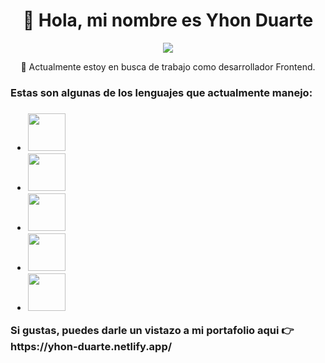 

<div align='center'> 
<h1>👋 Hola, mi nombre es Yhon Duarte</h1>
<img  src='https://media0.giphy.com/media/26tn33aiTi1jkl6H6/giphy.gif'/>
<p>🔭 Actualmente estoy en busca de trabajo como desarrollador Frontend.</p>
</div>
<div align='block'>

<h3>  Estas son algunas de los lenguajes que actualmente manejo:<h3/> 
<ul>
<li><img src='https://cdn-icons-png.flaticon.com/512/1216/1216733.png' width='60px' />
<li><img src='https://cdn-icons-png.flaticon.com/512/732/732190.png' width='60px' />
<li><img src='https://upload.wikimedia.org/wikipedia/commons/thumb/9/99/Unofficial_JavaScript_logo_2.svg/480px-Unofficial_JavaScript_logo_2.svg.png' width='60px' />
<li><img src='https://upload.wikimedia.org/wikipedia/commons/thumb/a/a7/React-icon.svg/2300px-React-icon.svg.png' width='60px' />
<li><img src='https://cdn-icons-png.flaticon.com/512/5968/5968322.png' width='60px' />
</ul>

<p>Si gustas, puedes darle un vistazo a mi portafolio aqui 👉 https://yhon-duarte.netlify.app/

